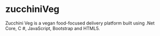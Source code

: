 # zucchiniVeg
 
Zucchini Veg is a vegan food-focused delivery platform built using .Net Core, C #, JavaScript, Bootstrap and HTML5.

